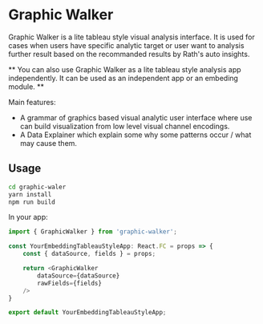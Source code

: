 # Graphic Walker
Graphic Walker is a lite tableau style visual analysis interface. It is used for cases when users have specific analytic target or user want to analysis further result based on the recommanded results by Rath's auto insights.

** You can also use Graphic Walker as a lite tableau style analysis app independently. It can be used as an independent app or an embeding module. **

Main features:

+ A grammar of graphics based visual analytic user interface where use can build visualization from low level visual channel encodings. 
+ A Data Explainer which explain some why some patterns occur / what may cause them.

## Usage
```bash
cd graphic-waler
yarn install
npm run build
```

In your app:
```typescript
import { GraphicWalker } from 'graphic-walker';

const YourEmbeddingTableauStyleApp: React.FC = props => {
    const { dataSource, fields } = props;

    return <GraphicWalker
        dataSource={dataSource}
        rawFields={fields}
    />
}

export default YourEmbeddingTableauStyleApp;
```